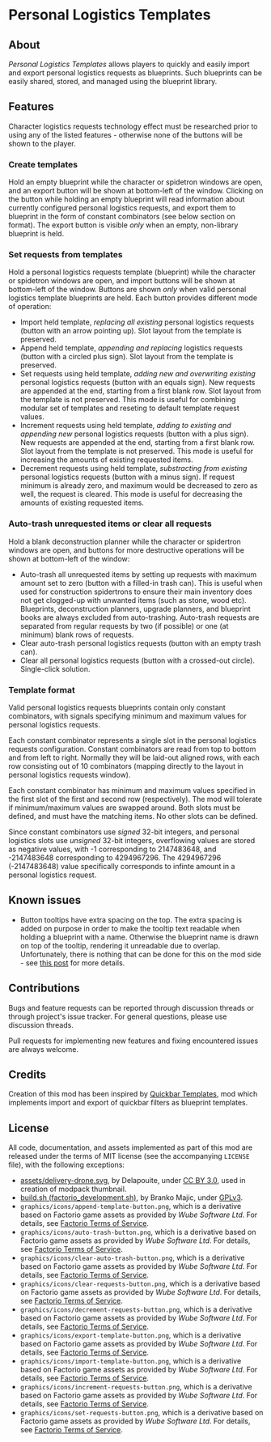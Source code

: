 Personal Logistics Templates
============================


About
-----

*Personal Logistics Templates* allows players to quickly and easily import and export personal logistics requests as blueprints. Such blueprints can be easily shared, stored, and managed using the blueprint library.


Features
--------

Character logistics requests technology effect must be researched prior to using any of the listed features - otherwise none of the buttons will be shown to the player.


### Create templates

Hold an empty blueprint while the character or spidetron windows are open, and an export button will be shown at bottom-left of the window. Clicking on the button while holding an empty blueprint will read information about currently configured personal logistics requests, and export them to blueprint in the form of constant combinators (see below section on format). The export button is visible _only_ when an empty, non-library blueprint is held.


### Set requests from templates

Hold a personal logistics requests template (blueprint) while the character or spidetron windows are open, and import buttons will be shown at bottom-left of the window. Buttons are shown _only_ when valid personal logistics template blueprints are held. Each button provides different mode of operation:

-   Import held template, _replacing all existing_ personal logistics requests (button with an arrow pointing up). Slot layout from the template is preserved.
-   Append held template,  _appending and replacing_ logistics requests (button with a circled plus sign). Slot layout from the template is preserved.
-   Set requests using held template, _adding new and overwriting existing_ personal logistics requests (button with an equals sign). New requests are appended at the end, starting from a first blank row. Slot layout from the template is not preserved. This mode is useful for combining modular set of templates and reseting to default template request values.
-   Increment requests using held template, _adding to existing and appending new_ personal logistics requests (button with a plus sign). New requests are appended at the end, starting from a first blank row. Slot layout from the template is not preserved. This mode is useful for increasing the amounts of existing requested items.
-   Decrement requests using held template, _substracting from existing_ personal logistics requests (button with a minus sign). If request minimum is already zero, and maximum would be decreased to zero as well, the request is cleared. This mode is useful for decreasing the amounts of existing requested items.


### Auto-trash unrequested items or clear all requests

Hold a blank deconstruction planner while the character or spidertron windows are open, and buttons for more destructive operations will be shown at bottom-left of the window:

-   Auto-trash all unrequested items by setting up requests with maximum amount set to zero (button with a filled-in trash can). This is useful when used for construction spidertrons to ensure their main inventory does not get clogged-up with unwanted items (such as stone, wood etc). Blueprints, deconstruction planners, upgrade planners, and blueprint books are always excluded from auto-trashing. Auto-trash requests are separated from regular requests by two (if possible) or one (at minimum) blank rows of requests.
-   Clear auto-trash personal logistics requests (button with an empty trash can).
-   Clear all personal logistics requests (button with a crossed-out circle). Single-click solution.


### Template format

Valid personal logistics requests blueprints contain only constant combinators, with signals specifying minimum and maximum values for personal logistics requests.

Each constant combinator represents a single slot in the personal logistics requests configuration. Constant combinators are read from top to bottom and from left to right. Normally they will be laid-out aligned rows, with each row consisting out of 10 combinators (mapping directly to the layout in personal logistics requests window).

Each constant combinator has minimum and maximum values specified in the first slot of the first and second row (respectively). The mod will tolerate if minimum/maximum values are swapped around. Both slots must be defined, and must have the matching items. No other slots can be defined.

Since constant combinators use _signed_ 32-bit integers, and personal logistics slots use _unsigned_ 32-bit integers, overflowing values are stored as negative values, with -1 corresponding to 2147483648, and -2147483648 corresponding to 4294967296. The 4294967296 (-2147483648) value specifically corresponds to infinte amount in a personal logistics request.


Known issues
------------

-   Button tooltips have extra spacing on the top. The extra spacing is added on purpose in order to make the tooltip text readable when holding a blueprint with a name. Otherwise the blueprint name is drawn on top of the tooltip, rendering it unreadable due to overlap. Unfortunately, there is nothing that can be done for this on the mod side - see [this post](https://forums.factorio.com/viewtopic.php?f=7&t=105698) for more details.


Contributions
-------------

Bugs and feature requests can be reported through discussion threads or through project's issue tracker. For general questions, please use discussion threads.

Pull requests for implementing new features and fixing encountered issues are always welcome.


Credits
-------

Creation of this mod has been inspired by [Quickbar Templates](https://mods.factorio.com/mod/QuickbarTemplates), mod which implements import and export of quickbar filters as blueprint templates.


License
-------

All code, documentation, and assets implemented as part of this mod are released under the terms of MIT license (see the accompanying `LICENSE` file), with the following exceptions:

-   [assets/delivery-drone.svg](https://game-icons.net/1x1/delapouite/delivery-drone.html), by Delapouite, under [CC BY 3.0](http://creativecommons.org/licenses/by/3.0/), used in creation of modpack thumbnail.
-   [build.sh (factorio_development.sh)](https://code.majic.rs/majic-scripts/), by Branko Majic, under [GPLv3](https://www.gnu.org/licenses/gpl-3.0.html).
-   `graphics/icons/append-template-button.png`, which is a derivative based on Factorio game assets as provided by *Wube Software Ltd*. For details, see [Factorio Terms of Service](https://www.factorio.com/terms-of-service).
-   `graphics/icons/auto-trash-button.png`, which is a derivative based on Factorio game assets as provided by *Wube Software Ltd*. For details, see [Factorio Terms of Service](https://www.factorio.com/terms-of-service).
-   `graphics/icons/clear-auto-trash-button.png`, which is a derivative based on Factorio game assets as provided by *Wube Software Ltd*. For details, see [Factorio Terms of Service](https://www.factorio.com/terms-of-service).
-   `graphics/icons/clear-requests-button.png`, which is a derivative based on Factorio game assets as provided by *Wube Software Ltd*. For details, see [Factorio Terms of Service](https://www.factorio.com/terms-of-service).
-   `graphics/icons/decrement-requests-button.png`, which is a derivative based on Factorio game assets as provided by *Wube Software Ltd*. For details, see [Factorio Terms of Service](https://www.factorio.com/terms-of-service).
-   `graphics/icons/export-template-button.png`, which is a derivative based on Factorio game assets as provided by *Wube Software Ltd*. For details, see [Factorio Terms of Service](https://www.factorio.com/terms-of-service).
-   `graphics/icons/import-template-button.png`, which is a derivative based on Factorio game assets as provided by *Wube Software Ltd*. For details, see [Factorio Terms of Service](https://www.factorio.com/terms-of-service).
-   `graphics/icons/increment-requests-button.png`, which is a derivative based on Factorio game assets as provided by *Wube Software Ltd*. For details, see [Factorio Terms of Service](https://www.factorio.com/terms-of-service).
-   `graphics/icons/set-requests-button.png`, which is a derivative based on Factorio game assets as provided by *Wube Software Ltd*. For details, see [Factorio Terms of Service](https://www.factorio.com/terms-of-service).
